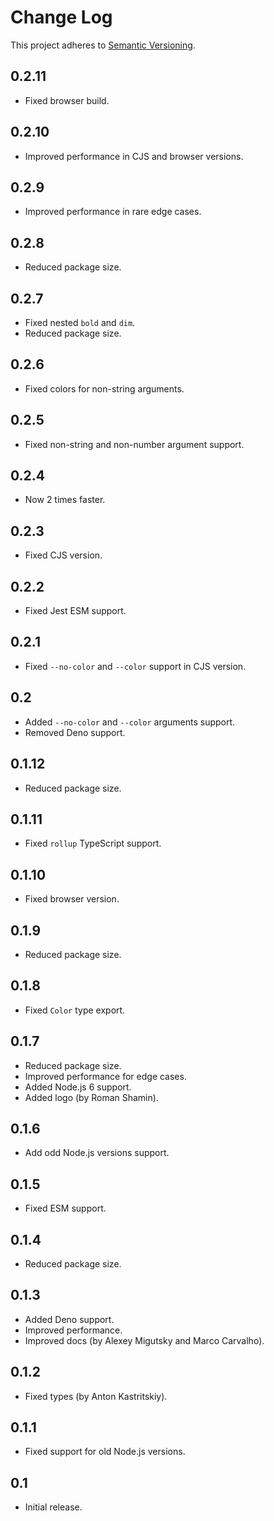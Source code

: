# Change Log
This project adheres to [Semantic Versioning](http://semver.org/).

## 0.2.11
* Fixed browser build.

## 0.2.10
* Improved performance in CJS and browser versions.

## 0.2.9
* Improved performance in rare edge cases.

## 0.2.8
* Reduced package size.

## 0.2.7
* Fixed nested `bold` and `dim`.
* Reduced package size.

## 0.2.6
* Fixed colors for non-string arguments.

## 0.2.5
* Fixed non-string and non-number argument support.

## 0.2.4
* Now 2 times faster.

## 0.2.3
* Fixed CJS version.

## 0.2.2
* Fixed Jest ESM support.

## 0.2.1
* Fixed `--no-color` and `--color` support in CJS version.

## 0.2
* Added `--no-color` and `--color` arguments support.
* Removed Deno support.

## 0.1.12
* Reduced package size.

## 0.1.11
* Fixed `rollup` TypeScript support.

## 0.1.10
* Fixed browser version.

## 0.1.9
* Reduced package size.

## 0.1.8
* Fixed `Color` type export.

## 0.1.7
* Reduced package size.
* Improved performance for edge cases.
* Added Node.js 6 support.
* Added logo (by Roman Shamin).

## 0.1.6
* Add odd Node.js versions support.

## 0.1.5
* Fixed ESM support.

## 0.1.4
* Reduced package size.

## 0.1.3
* Added Deno support.
* Improved performance.
* Improved docs (by Alexey Migutsky and Marco Carvalho).

## 0.1.2
* Fixed types (by Anton Kastritskiy).

## 0.1.1
* Fixed support for old Node.js versions.

## 0.1
* Initial release.
